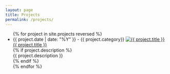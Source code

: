 ```yaml
---
layout: page 
title: Projects
permalink: /projects/
---
```


  <ul class="work-list">
    {% for project in site.projects reversed %}
      <li>
          <span class="post-meta">{{ project.date | date: "%Y" }} - {{ project.category}}</span>
          <a href="{{ project.url | prepend: site.baseurl }}" title="{{ project.title }}">
              <img src="{{ project.thumbnail }}" alt="{{ project.title }}"/>
              <div class="work-title">{{ project.title }}</div>
          </a>
          {% if project.description %}
          <div class="work-description">{{ project.description }}</div>
          {% endif %}
      </li>
    {% endfor %}
  </ul>
